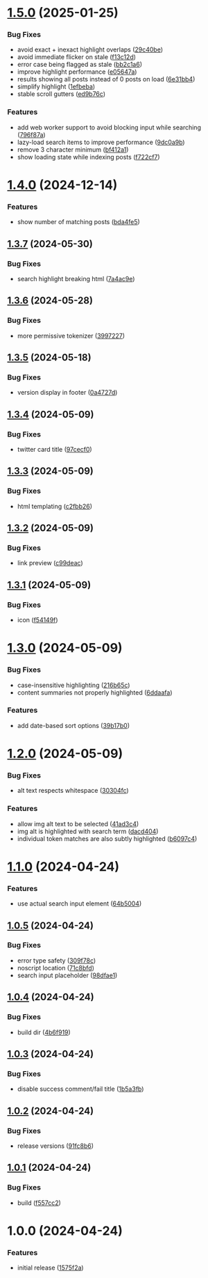 # [1.5.0](https://github.com/seleb/mastodon-archive-search/compare/v1.4.0...v1.5.0) (2025-01-25)


### Bug Fixes

* avoid exact + inexact highlight overlaps ([29c40be](https://github.com/seleb/mastodon-archive-search/commit/29c40beb64a5ddf67e6a5efec60eaab1507c95ed))
* avoid immediate flicker on stale ([f13c12d](https://github.com/seleb/mastodon-archive-search/commit/f13c12d3e1d38959bd57cc23c174836d5024f5d3))
* error case being flagged as stale ([bb2c1a6](https://github.com/seleb/mastodon-archive-search/commit/bb2c1a647e35d7bc3a7f2a01c467547cd1fdb041))
* improve highlight performance ([e05647a](https://github.com/seleb/mastodon-archive-search/commit/e05647a0e3d923c0b85b2a2bf7589b9d60992ac4))
* results showing all posts instead of 0 posts on load ([6e31bb4](https://github.com/seleb/mastodon-archive-search/commit/6e31bb47a75a88c4cbc5011c011fe0cebd1e6c04))
* simplify highlight ([1efbeba](https://github.com/seleb/mastodon-archive-search/commit/1efbebaa94fa830de9ce67857cfdcfa87eef332d))
* stable scroll gutters ([ed9b76c](https://github.com/seleb/mastodon-archive-search/commit/ed9b76c2373e4fbd2bc00a1fb88624e4708d2a9a))


### Features

* add web worker support to avoid blocking input while searching ([796f87a](https://github.com/seleb/mastodon-archive-search/commit/796f87ab21a4ce1f81f0fd161641c83934669aa4))
* lazy-load search items to improve performance ([9dc0a9b](https://github.com/seleb/mastodon-archive-search/commit/9dc0a9b2f487b491b18225f9175994f2667eac95))
* remove 3 character minimum ([bf412a1](https://github.com/seleb/mastodon-archive-search/commit/bf412a17240ea391dca543425d79ac4723ff5531))
* show loading state while indexing posts ([f722cf7](https://github.com/seleb/mastodon-archive-search/commit/f722cf74127874adc4bc5a26ce5e7e480c1f2a56))

# [1.4.0](https://github.com/seleb/mastodon-archive-search/compare/v1.3.7...v1.4.0) (2024-12-14)


### Features

* show number of matching posts ([bda4fe5](https://github.com/seleb/mastodon-archive-search/commit/bda4fe5fc5b6e7c6157d9b0445942baa664ec1b0))

## [1.3.7](https://github.com/seleb/mastodon-archive-search/compare/v1.3.6...v1.3.7) (2024-05-30)


### Bug Fixes

* search highlight breaking html ([7a4ac9e](https://github.com/seleb/mastodon-archive-search/commit/7a4ac9e8fb2ec0dd457425835c501d16345b9b32))

## [1.3.6](https://github.com/seleb/mastodon-archive-search/compare/v1.3.5...v1.3.6) (2024-05-28)


### Bug Fixes

* more permissive tokenizer ([3997227](https://github.com/seleb/mastodon-archive-search/commit/399722773b791804553cc5bbe0c268b2fb5ce8fd))

## [1.3.5](https://github.com/seleb/mastodon-archive-search/compare/v1.3.4...v1.3.5) (2024-05-18)


### Bug Fixes

* version display in footer ([0a4727d](https://github.com/seleb/mastodon-archive-search/commit/0a4727d64a80294a4bb4c685216d34b1adafe5fb))

## [1.3.4](https://github.com/seleb/mastodon-archive-search/compare/v1.3.3...v1.3.4) (2024-05-09)


### Bug Fixes

* twitter card title ([97cecf0](https://github.com/seleb/mastodon-archive-search/commit/97cecf0a8df5e9d9ecfa6c2ef732d8c64b484538))

## [1.3.3](https://github.com/seleb/mastodon-archive-search/compare/v1.3.2...v1.3.3) (2024-05-09)


### Bug Fixes

* html templating ([c2fbb26](https://github.com/seleb/mastodon-archive-search/commit/c2fbb26b558a4943a949941ab7194ed724ec452c))

## [1.3.2](https://github.com/seleb/mastodon-archive-search/compare/v1.3.1...v1.3.2) (2024-05-09)


### Bug Fixes

* link preview ([c99deac](https://github.com/seleb/mastodon-archive-search/commit/c99deacd23f14de966861e103e97604e0711622c))

## [1.3.1](https://github.com/seleb/mastodon-archive-search/compare/v1.3.0...v1.3.1) (2024-05-09)


### Bug Fixes

* icon ([f54149f](https://github.com/seleb/mastodon-archive-search/commit/f54149fa39f29be35f302a46048b4ea1f9f782e5))

# [1.3.0](https://github.com/seleb/mastodon-archive-search/compare/v1.2.0...v1.3.0) (2024-05-09)


### Bug Fixes

* case-insensitive highlighting ([216b65c](https://github.com/seleb/mastodon-archive-search/commit/216b65cfcd06256a48f0f1c1626429e99d8b2360))
* content summaries not properly highlighted ([6ddaafa](https://github.com/seleb/mastodon-archive-search/commit/6ddaafa4d0d0c74aa6db5e6f52261719a2647230))


### Features

* add date-based sort options ([39b17b0](https://github.com/seleb/mastodon-archive-search/commit/39b17b028f05a3fa1d09a7721daf9223eb8a81ca))

# [1.2.0](https://github.com/seleb/mastodon-archive-search/compare/v1.1.0...v1.2.0) (2024-05-09)


### Bug Fixes

* alt text respects whitespace ([30304fc](https://github.com/seleb/mastodon-archive-search/commit/30304fcd2d6d822d60881ccd398ff16984b4db9f))


### Features

* allow img alt text to be selected ([41ad3c4](https://github.com/seleb/mastodon-archive-search/commit/41ad3c46e6ea7c74e3de8665b7fc84cbac0958bb))
* img alt is highlighted with search term ([dacd404](https://github.com/seleb/mastodon-archive-search/commit/dacd4049222db2b3348e979f5720f95dd5d92d10))
* individual token matches are also subtly highlighted ([b6097c4](https://github.com/seleb/mastodon-archive-search/commit/b6097c4e328390ce4e20da26859736aea779d13d))

# [1.1.0](https://github.com/seleb/mastodon-archive-search/compare/v1.0.5...v1.1.0) (2024-04-24)


### Features

* use actual search input element ([64b5004](https://github.com/seleb/mastodon-archive-search/commit/64b500450518737a36edd54a28a168097e805298))

## [1.0.5](https://github.com/seleb/mastodon-archive-search/compare/v1.0.4...v1.0.5) (2024-04-24)


### Bug Fixes

* error type safety ([309f78c](https://github.com/seleb/mastodon-archive-search/commit/309f78c779a81a9c020b1a0cced8ce082317b018))
* noscript location ([71c8bfd](https://github.com/seleb/mastodon-archive-search/commit/71c8bfdde6c3529017d5274af86a199c055cd4d9))
* search input placeholder ([98dfae1](https://github.com/seleb/mastodon-archive-search/commit/98dfae1947d22b1e882db39337a2bb2be9325045))

## [1.0.4](https://github.com/seleb/mastodon-archive-search/compare/v1.0.3...v1.0.4) (2024-04-24)


### Bug Fixes

* build dir ([4b6f919](https://github.com/seleb/mastodon-archive-search/commit/4b6f9196666e8a8354304ef2501a932843b6e33e))

## [1.0.3](https://github.com/seleb/mastodon-archive-search/compare/v1.0.2...v1.0.3) (2024-04-24)


### Bug Fixes

* disable success comment/fail title ([1b5a3fb](https://github.com/seleb/mastodon-archive-search/commit/1b5a3fb17653d226e48d9ec9c6c9678c4fad9602))

## [1.0.2](https://github.com/seleb/mastodon-archive-search/compare/v1.0.1...v1.0.2) (2024-04-24)


### Bug Fixes

* release versions ([91fc8b6](https://github.com/seleb/mastodon-archive-search/commit/91fc8b60b4395567aabfb770552942c345d1b62d))

## [1.0.1](https://github.com/seleb/mastodon-archive-search/compare/v1.0.0...v1.0.1) (2024-04-24)


### Bug Fixes

* build ([f557cc2](https://github.com/seleb/mastodon-archive-search/commit/f557cc207e7bfcf170555d9e3ec3483f3e58b109))

# 1.0.0 (2024-04-24)


### Features

* initial release ([1575f2a](https://github.com/seleb/mastodon-archive-search/commit/1575f2a37a4e050c09a71a052ce7181bc6256ff7))
